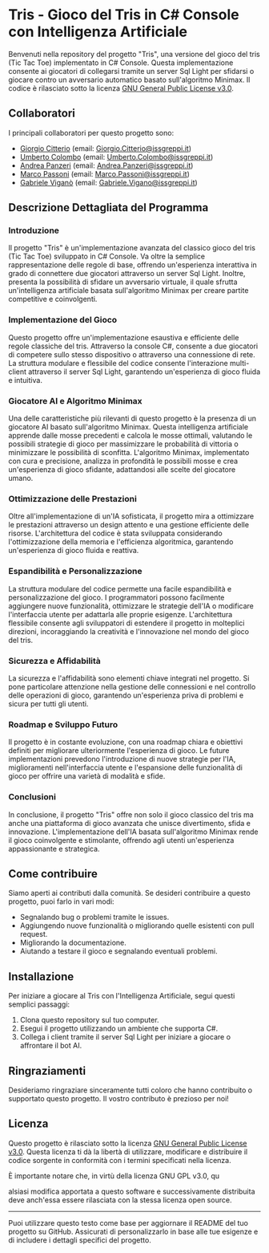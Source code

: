 # Tris - Gioco del Tris in C# Console con Intelligenza Artificiale

Benvenuti nella repository del progetto "Tris", una versione del gioco del tris (Tic Tac Toe) implementato in C# Console. Questa implementazione consente ai giocatori di collegarsi tramite un server Sql Light per sfidarsi o giocare contro un avversario automatico basato sull'algoritmo Minimax. Il codice è rilasciato sotto la licenza [GNU General Public License v3.0](https://opensource.org/licenses/GPL-3.0).

## Collaboratori

I principali collaboratori per questo progetto sono:

- [Giorgio Citterio](https://github.com/GiorgioCitterio) (email: Giorgio.Citterio@issgreppi.it)
- [Umberto Colombo](https://github.com/UmbertoColombo) (email: Umberto.Colombo@issgreppi.it)
- [Andrea Panzeri](https://github.com/AndreaPanzeri) (email: Andrea.Panzeri@issgreppi.it)
- [Marco Passoni](https://github.com/MarcoPassoni) (email: Marco.Passoni@issgreppi.it)
- [Gabriele Viganò](https://github.com/GabrieleVigano) (email: Gabriele.Vigano@issgreppi.it)

## Descrizione Dettagliata del Programma

### Introduzione
Il progetto "Tris" è un'implementazione avanzata del classico gioco del tris (Tic Tac Toe) sviluppato in C# Console. Va oltre la semplice rappresentazione delle regole di base, offrendo un'esperienza interattiva in grado di connettere due giocatori attraverso un server Sql Light. Inoltre, presenta la possibilità di sfidare un avversario virtuale, il quale sfrutta un'intelligenza artificiale basata sull'algoritmo Minimax per creare partite competitive e coinvolgenti.

### Implementazione del Gioco
Questo progetto offre un'implementazione esaustiva e efficiente delle regole classiche del tris. Attraverso la console C#, consente a due giocatori di competere sullo stesso dispositivo o attraverso una connessione di rete. La struttura modulare e flessibile del codice consente l'interazione multi-client attraverso il server Sql Light, garantendo un'esperienza di gioco fluida e intuitiva.

### Giocatore AI e Algoritmo Minimax
Una delle caratteristiche più rilevanti di questo progetto è la presenza di un giocatore AI basato sull'algoritmo Minimax. Questa intelligenza artificiale apprende dalle mosse precedenti e calcola le mosse ottimali, valutando le possibili strategie di gioco per massimizzare le probabilità di vittoria o minimizzare le possibilità di sconfitta. L'algoritmo Minimax, implementato con cura e precisione, analizza in profondità le possibili mosse e crea un'esperienza di gioco sfidante, adattandosi alle scelte del giocatore umano.

### Ottimizzazione delle Prestazioni
Oltre all'implementazione di un'IA sofisticata, il progetto mira a ottimizzare le prestazioni attraverso un design attento e una gestione efficiente delle risorse. L'architettura del codice è stata sviluppata considerando l'ottimizzazione della memoria e l'efficienza algoritmica, garantendo un'esperienza di gioco fluida e reattiva.

### Espandibilità e Personalizzazione
La struttura modulare del codice permette una facile espandibilità e personalizzazione del gioco. I programmatori possono facilmente aggiungere nuove funzionalità, ottimizzare le strategie dell'IA o modificare l'interfaccia utente per adattarla alle proprie esigenze. L'architettura flessibile consente agli sviluppatori di estendere il progetto in molteplici direzioni, incoraggiando la creatività e l'innovazione nel mondo del gioco del tris.

### Sicurezza e Affidabilità
La sicurezza e l'affidabilità sono elementi chiave integrati nel progetto. Si pone particolare attenzione nella gestione delle connessioni e nel controllo delle operazioni di gioco, garantendo un'esperienza priva di problemi e sicura per tutti gli utenti.

### Roadmap e Sviluppo Futuro
Il progetto è in costante evoluzione, con una roadmap chiara e obiettivi definiti per migliorare ulteriormente l'esperienza di gioco. Le future implementazioni prevedono l'introduzione di nuove strategie per l'IA, miglioramenti nell'interfaccia utente e l'espansione delle funzionalità di gioco per offrire una varietà di modalità e sfide.

### Conclusioni
In conclusione, il progetto "Tris" offre non solo il gioco classico del tris ma anche una piattaforma di gioco avanzata che unisce divertimento, sfida e innovazione. L'implementazione dell'IA basata sull'algoritmo Minimax rende il gioco coinvolgente e stimolante, offrendo agli utenti un'esperienza appassionante e strategica.

## Come contribuire

Siamo aperti ai contributi dalla comunità. Se desideri contribuire a questo progetto, puoi farlo in vari modi:

- Segnalando bug o problemi tramite le issues.
- Aggiungendo nuove funzionalità o migliorando quelle esistenti con pull request.
- Migliorando la documentazione.
- Aiutando a testare il gioco e segnalando eventuali problemi.

## Installazione

Per iniziare a giocare al Tris con l'Intelligenza Artificiale, segui questi semplici passaggi:

1. Clona questo repository sul tuo computer.
2. Esegui il progetto utilizzando un ambiente che supporta C#.
3. Collega i client tramite il server Sql Light per iniziare a giocare o affrontare il bot AI.

## Ringraziamenti

Desideriamo ringraziare sinceramente tutti coloro che hanno contribuito o supportato questo progetto. Il vostro contributo è prezioso per noi!

## Licenza

Questo progetto è rilasciato sotto la licenza [GNU General Public License v3.0](https://opensource.org/licenses/GPL-3.0). Questa licenza ti dà la libertà di utilizzare, modificare e distribuire il codice sorgente in conformità con i termini specificati nella licenza.

È importante notare che, in virtù della licenza GNU GPL v3.0, qu

alsiasi modifica apportata a questo software e successivamente distribuita deve anch'essa essere rilasciata con la stessa licenza open source.

---

Puoi utilizzare questo testo come base per aggiornare il README del tuo progetto su GitHub. Assicurati di personalizzarlo in base alle tue esigenze e di includere i dettagli specifici del progetto.
